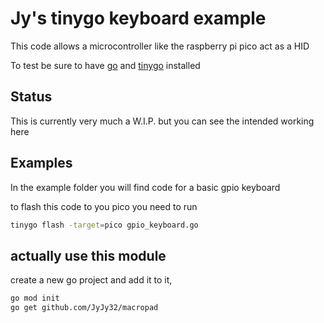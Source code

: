 # Jy's tinygo keyboard example

This code allows a microcontroller like the raspberry pi pico act as a HID 

To test be sure to have [go](https://go.dev/doc/install) and [tinygo](https://tinygo.org/getting-started/install/) installed

## Status

This is currently very much a W.I.P. but you can see the intended working here  

## Examples
In the example folder you will find code for a basic gpio keyboard

to flash this code to you pico you need to run 
```sh 
tinygo flash -target=pico gpio_keyboard.go
```

## actually use this module

create a new go project and add it to it,
```sh
go mod init
go get github.com/JyJy32/macropad


```
```
```
